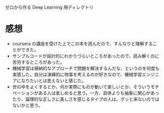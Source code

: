 ゼロから作る Deep Learning 用ディレクトリ

# 感想
- coursera の講座を受けた上でこの本を読んだので、すんなりと理解することができた。
- サンプルコードが設計的にわかりづらいところがあったので、読み解くのに苦労するところがあった。
- 機械学習は帰納的なアプローチで問題を解決するんだな、というのを何度も実感した。自分は演繹的に物事を考えるのが好きなので、機械学習エンジニアになりたいとは思えないと感じた。
- 世の中をよくするとか、何か実際にものが動いて楽しいとか、そういうモチベーションがある人は楽しめると思う。一方、具体よりも抽象に関心があったり、論理的な正しさに美しさを感じるタイプの人は、グッと来ないのではないかと思う。
